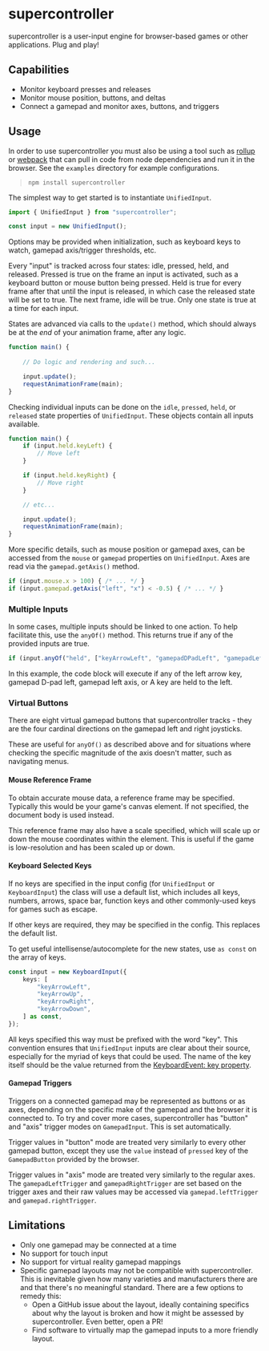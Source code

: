 # supercontroller

supercontroller is a user-input engine for browser-based games or other applications. Plug and play!

## Capabilities

- Monitor keyboard presses and releases
- Monitor mouse position, buttons, and deltas
- Connect a gamepad and monitor axes, buttons, and triggers

## Usage

In order to use supercontroller you must also be using a tool such as [rollup](https://rollupjs.org/guide/en/) or [webpack](https://v4.webpack.js.org/) that can pull in code from node dependencies and run it in the browser. See the `examples` directory for example configurations.

> ```npm install supercontroller```

The simplest way to get started is to instantiate `UnifiedInput`.

```typescript
import { UnifiedInput } from "supercontroller";

const input = new UnifiedInput();
```

Options may be provided when initialization, such as keyboard keys to watch, gamepad axis/trigger thresholds, etc.

Every "input" is tracked across four states: idle, pressed, held, and released. Pressed is true on the frame an input is activated, such as a keyboard button or mouse button being pressed. Held is true for every frame after that until the input is released, in which case the released state will be set to true. The next frame, idle will be true. Only one state is true at a time for each input.

States are advanced via calls to the `update()` method, which should always be at the *end* of your animation frame, after any logic.

```typescript
function main() {
    
    // Do logic and rendering and such...

    input.update();
    requestAnimationFrame(main);
}
```

Checking individual inputs can be done on the `idle`, `pressed`, `held`, or `released` state properties of `UnifiedInput`. These objects contain all inputs available.

```typescript
function main() {
    if (input.held.keyLeft) {
        // Move left
    }

    if (input.held.keyRight) {
        // Move right
    }

    // etc...

    input.update();
    requestAnimationFrame(main);
}
```

More specific details, such as mouse position or gamepad axes, can be accessed from the `mouse` or `gamepad` properties on `UnifiedInput`. Axes are read via the `gamepad.getAxis()` method.

```typescript
if (input.mouse.x > 100) { /* ... */ }
if (input.gamepad.getAxis("left", "x") < -0.5) { /* ... */ }
```

### Multiple Inputs

In some cases, multiple inputs should be linked to one action. To help facilitate this, use the `anyOf()` method. This returns true if any of the provided inputs are true.

```typescript
if (input.anyOf("held", ["keyArrowLeft", "gamepadDPadLeft", "gamepadLeftAxisLeft", "keyA"])) { /* ... */ }
```

In this example, the code block will execute if any of the left arrow key, gamepad D-pad left, gamepad left axis, or A key are held to the left.

### Virtual Buttons

There are eight virtual gamepad buttons that supercontroller tracks - they are the four cardinal directions on the gamepad left and right joysticks.

These are useful for `anyOf()` as described above and for situations where checking the specific magnitude of the axis doesn't matter, such as navigating menus.

#### Mouse Reference Frame

To obtain accurate mouse data, a reference frame may be specified. Typically this would be your game's canvas element. If not specified, the document body is used instead.

This reference frame may also have a scale specified, which will scale up or down the mouse coordinates within the element. This is useful if the game is low-resolution and has been scaled up or down.

#### Keyboard Selected Keys

If no keys are specified in the input config (for `UnifiedInput` or `KeyboardInput`) the class will use a default list, which includes all keys, numbers, arrows, space bar, function keys and other commonly-used keys for games such as escape.

If other keys are required, they may be specified in the config. This replaces the default list.

To get useful intellisense/autocomplete for the new states, use `as const` on the array of keys.

```typescript
const input = new KeyboardInput({
    keys: [
        "keyArrowLeft",
        "keyArrowUp",
        "keyArrowRight",
        "keyArrowDown",
    ] as const,
});
```

All keys specified this way must be prefixed with the word "key". This convention ensures that `UnifiedInput` inputs are clear about their source, especially for the myriad of keys that could be used. The name of the key itself should be the value returned from the [KeyboardEvent: key property](https://developer.mozilla.org/en-US/docs/Web/API/KeyboardEvent/key).

#### Gamepad Triggers

Triggers on a connected gamepad may be represented as buttons or as axes, depending on the specific make of the gamepad and the browser it is connected to. To try and cover more cases, supercontroller has "button" and "axis" trigger modes on `GamepadInput`. This is set automatically.

Trigger values in "button" mode are treated very similarly to every other gamepad button, except they use the `value` instead of `pressed` key of the `GamepadButton` provided by the browser.

Trigger values in "axis" mode are treated very similarly to the regular axes. The `gamepadLeftTrigger` and `gamepadRightTrigger` are set based on the trigger axes and their raw values may be accessed via `gamepad.leftTrigger` and `gamepad.rightTrigger`.

## Limitations

- Only one gamepad may be connected at a time
- No support for touch input
- No support for virtual reality gamepad mappings
- Specific gamepad layouts may not be compatible with supercontroller. This is inevitable given how many varieties and manufacturers there are and that there's no meaningful standard. There are a few options to remedy this:
    - Open a GitHub issue about the layout, ideally containing specifics about why the layout is broken and how it might be assessed by supercontroller. Even better, open a PR!
    - Find software to virtually map the gamepad inputs to a more friendly layout.
